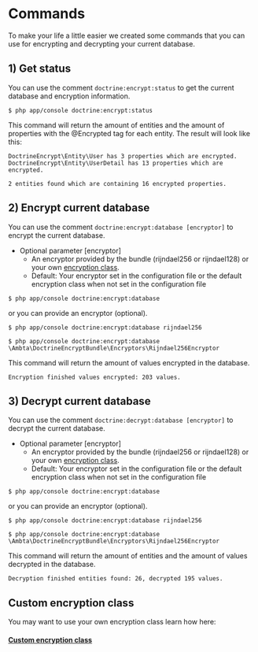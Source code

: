 # Commands

To make your life a little easier we created some commands that you can use for encrypting and decrypting your current database.

## 1) Get status

You can use the comment `doctrine:encrypt:status` to get the current database and encryption information.

```
$ php app/console doctrine:encrypt:status
```

This command will return the amount of entities and the amount of properties with the @Encrypted tag for each entity.
The result will look like this:

```
DoctrineEncrypt\Entity\User has 3 properties which are encrypted.
DoctrineEncrypt\Entity\UserDetail has 13 properties which are encrypted.

2 entities found which are containing 16 encrypted properties.
```

## 2) Encrypt current database

You can use the comment `doctrine:encrypt:database [encryptor]` to encrypt the current database.

* Optional parameter [encryptor]
    * An encryptor provided by the bundle (rijndael256 or rijndael128) or your own [encryption class](https://github.com/michaeldegroot/DoctrineEncryptBundle/blob/master/Resources/doc/custom_encryptor.md).
    * Default: Your encryptor set in the configuration file or the default encryption class when not set in the configuration file

```
$ php app/console doctrine:encrypt:database
```

or you can provide an encryptor (optional).

```
$ php app/console doctrine:encrypt:database rijndael256
```

```
$ php app/console doctrine:encrypt:database \Ambta\DoctrineEncryptBundle\Encryptors\Rijndael256Encryptor
```

This command will return the amount of values encrypted in the database.

```
Encryption finished values encrypted: 203 values.
```


## 3) Decrypt current database

You can use the comment `doctrine:decrypt:database [encryptor]` to decrypt the current database.

* Optional parameter [encryptor]
    * An encryptor provided by the bundle (rijndael256 or rijndael128) or your own [encryption class](https://github.com/michaeldegroot/DoctrineEncryptBundle/blob/master/Resources/doc/custom_encryptor.md).
    * Default: Your encryptor set in the configuration file or the default encryption class when not set in the configuration file

```
$ php app/console doctrine:encrypt:database
```

or you can provide an encryptor (optional).

```
$ php app/console doctrine:encrypt:database rijndael256
```

```
$ php app/console doctrine:encrypt:database \Ambta\DoctrineEncryptBundle\Encryptors\Rijndael256Encryptor
```

This command will return the amount of entities and the amount of values decrypted in the database.

```
Decryption finished entities found: 26, decrypted 195 values.
```

## Custom encryption class

You may want to use your own encryption class learn how here:

#### [Custom encryption class](https://github.com/michaeldegroot/DoctrineEncryptBundle/blob/master/Resources/doc/custom_encryptor.md)
